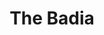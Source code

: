 ---
layout: architecture
title: The Badia
category: 
building: badia
image: badia-thumbnail.png
blurb: The Badia...
thumbnail: badia-thumbnail.png
status: live
image-model: badia-models.png
front_page: live
model_link: https://3d.wlu.edu/v21/pages/Badia/Badia.html
model_thumbnail: /assets/images/thumbnail/badia-model.png
model_info: 
map_link: https://washlee.maps.arcgis.com/apps/webappviewer/index.html?id=26f7d0d21d0b463d8eb718d71673b14c
---
